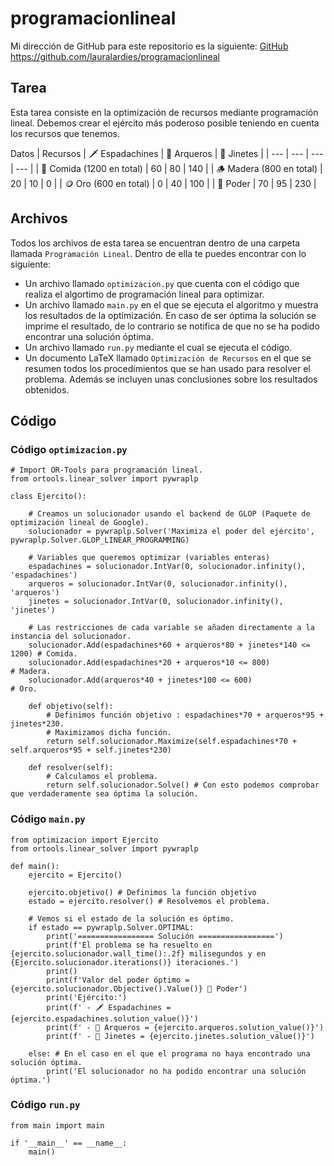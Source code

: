 # programacionlineal

Mi dirección de GitHub para este repositorio es la siguiente: [GitHub](https://github.com/lauralardies/programacionlineal)
https://github.com/lauralardies/programacionlineal

## Tarea
Esta tarea consiste en la optimización de recursos mediante programación lineal. Debemos crear el ejército más poderoso posible teniendo en cuenta los recursos que tenemos.

Datos
| Recursos | 🗡️ Espadachines | 🏹 Arqueros | 🐎 Jinetes |
| --- | --- | --- | --- |
| 🌾 Comida (1200 en total) | 60 | 80 | 140 |
| 🪵 Madera (800 en total) | 20 | 10  | 0 |
| 🪙 Oro (600 en total) | 0 | 40 | 100 |
| 💪 Poder | 70 | 95 | 230 |

## Archivos

Todos los archivos de esta tarea se encuentran dentro de una carpeta llamada `Programación Lineal`. Dentro de ella te puedes encontrar con lo siguiente:

- Un archivo llamado `optimizacion.py` que cuenta con el código que realiza el algortimo de programación lineal para optimizar. 
- Un archivo llamado `main.py` en el que se ejecuta el algoritmo y muestra los resultados de la optimización. En caso de ser óptima la solución se imprime el resultado, de lo contrario se notifica de que no se ha podido encontrar una solución óptima.
- Un archivo llamado `run.py` mediante el cual se ejecuta el código.
- Un documento LaTeX llamado `Optimización de Recursos` en el que se resumen todos los procedimientos que se han usado para resolver el problema. Además se incluyen unas conclusiones sobre los resultados obtenidos.

## Código
### Código `optimizacion.py`
```
# Import OR-Tools para programación lineal.
from ortools.linear_solver import pywraplp

class Ejercito():

    # Creamos un solucionador usando el backend de GLOP (Paquete de optimización lineal de Google).
    solucionador = pywraplp.Solver('Maximiza el poder del ejército', pywraplp.Solver.GLOP_LINEAR_PROGRAMMING)

    # Variables que queremos optimizar (variables enteras)
    espadachines = solucionador.IntVar(0, solucionador.infinity(), 'espadachines')
    arqueros = solucionador.IntVar(0, solucionador.infinity(), 'arqueros')
    jinetes = solucionador.IntVar(0, solucionador.infinity(), 'jinetes')

    # Las restricciones de cada variable se añaden directamente a la instancia del solucionador.
    solucionador.Add(espadachines*60 + arqueros*80 + jinetes*140 <= 1200) # Comida.
    solucionador.Add(espadachines*20 + arqueros*10 <= 800)                # Madera.
    solucionador.Add(arqueros*40 + jinetes*100 <= 600)                    # Oro.

    def objetivo(self):
        # Definimos función objetivo : espadachines*70 + arqueros*95 + jinetes*230.
        # Maximizamos dicha función.
        return self.solucionador.Maximize(self.espadachines*70 + self.arqueros*95 + self.jinetes*230)

    def resolver(self):
        # Calculamos el problema.
        return self.solucionador.Solve() # Con esto podemos comprobar que verdaderamente sea óptima la solución.
```

### Código `main.py`
```
from optimizacion import Ejercito
from ortools.linear_solver import pywraplp

def main():
    ejercito = Ejercito()

    ejercito.objetivo() # Definimos la función objetivo
    estado = ejercito.resolver() # Resolvemos el problema.

    # Vemos si el estado de la solución es óptimo.
    if estado == pywraplp.Solver.OPTIMAL:  
        print('================= Solución =================')  
        print(f'El problema se ha resuelto en {ejercito.solucionador.wall_time():.2f} milisegundos y en {Ejercito.solucionador.iterations()} iteraciones.')  
        print()  
        print(f'Valor del poder óptimo = {ejercito.solucionador.Objective().Value()} 💪 Poder')  
        print('Ejército:')
        print(f' - 🗡️ Espadachines = {ejercito.espadachines.solution_value()}')  
        print(f' - 🏹 Arqueros = {ejercito.arqueros.solution_value()}')  
        print(f' - 🐎 Jinetes = {ejercito.jinetes.solution_value()}')

    else: # En el caso en el que el programa no haya encontrado una solución óptima.
        print('El solucionador no ha podido encontrar una solución óptima.')
```

### Código `run.py`
```
from main import main

if '__main__' == __name__:
    main()
```
